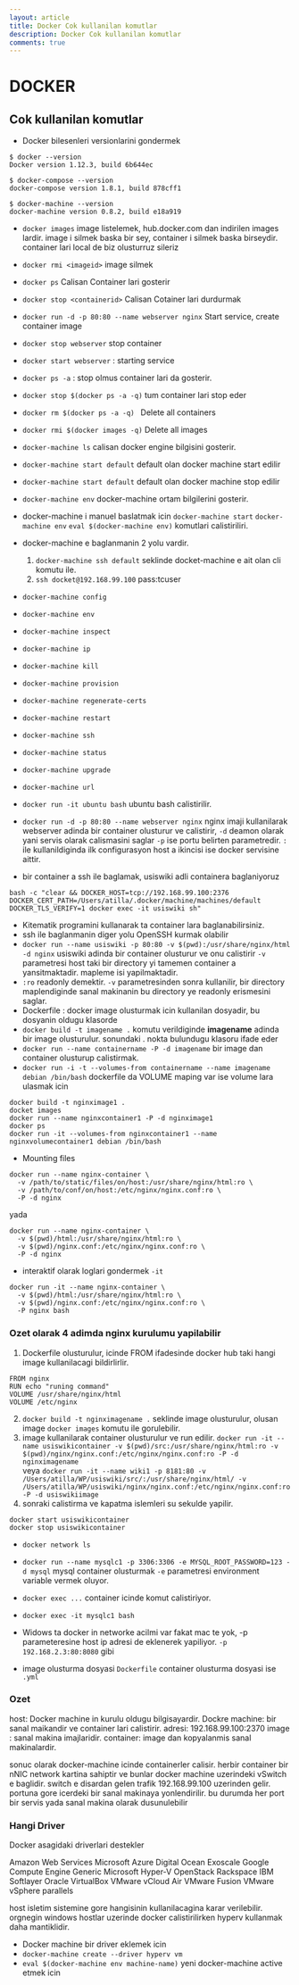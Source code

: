 ```yaml
---
layout: article
title: Docker Cok kullanilan komutlar
description: Docker Cok kullanilan komutlar
comments: true
---
```

# DOCKER



## Cok kullanilan komutlar
- Docker bilesenleri versionlarini gondermek
```beanshell
$ docker --version
Docker version 1.12.3, build 6b644ec

$ docker-compose --version
docker-compose version 1.8.1, build 878cff1

$ docker-machine --version
docker-machine version 0.8.2, build e18a919
```
- `docker images` image listelemek, hub.docker.com dan indirilen images lardir.
image i silmek baska bir sey, container i silmek baska birseydir.
container lari local de biz olusturruz sileriz
- `docker rmi <imageid>` image silmek
- `docker ps` Calisan Container lari gosterir
- `docker stop <containerid>` Calisan Cotainer lari durdurmak
- `docker run -d -p 80:80 --name webserver nginx`  Start service, create container image
- `docker stop webserver` stop container
- `docker start webserver`  : starting service
- `docker ps -a` :  stop olmus container lari da gosterir.
- `docker stop $(docker ps -a -q)`  tum container lari stop eder
- `docker rm $(docker ps -a -q) `  Delete all containers
- `docker rmi $(docker images -q)` Delete all images
- `docker-machine ls` calisan docker engine bilgisini gosterir.
- `docker-machine start default` default olan docker machine start edilir
- `docker-machine start default` default olan docker machine stop edilir
- `docker-machine env` docker-machine ortam bilgilerini gosterir.
- docker-machine i manuel baslatmak icin
`docker-machine start`
`docker-machine env`
`eval $(docker-machine env)`
komutlari calistiriliri.
- docker-machine e baglanmanin 2 yolu vardir.
   1. `docker-machine ssh default` seklinde docket-machine e ait olan cli komutu ile.
   2. `ssh docket@192.168.99.100` pass:tcuser

- `docker-machine config`
- `docker-machine env`
- `docker-machine inspect`
- `docker-machine ip`
- `docker-machine kill`
- `docker-machine provision`
- `docker-machine regenerate-certs`
- `docker-machine restart`
- `docker-machine ssh`
- `docker-machine status`
- `docker-machine upgrade`
- `docker-machine url`
- `docker run -it ubuntu bash` ubuntu bash calistirilir.
- `docker run -d -p 80:80 --name webserver nginx`  nginx imaji kullanilarak webserver adinda bir container olusturur ve calistirir, `-d` deamon olarak yani servis olarak calismasini saglar `-p` ise portu belirten parametredir. `:` ile kullanildiginda ilk configurasyon host a ikincisi ise docker servisine aittir.
- bir container a ssh ile baglamak, usiswiki adli containera baglaniyoruz
```beanshell
bash -c "clear && DOCKER_HOST=tcp://192.168.99.100:2376 DOCKER_CERT_PATH=/Users/atilla/.docker/machine/machines/default DOCKER_TLS_VERIFY=1 docker exec -it usiswiki sh"
```
- Kitematik programini kullanarak ta container lara baglanabilirsiniz.
- ssh ile baglanmanin diger yolu OpenSSH kurmak olabilir
- `docker run --name usiswiki -p 80:80 -v $(pwd):/usr/share/nginx/html -d nginx` usiswiki adinda bir container olusturur ve onu calistirir `-v` parametresi host taki bir directory yi tamemen container a yansitmaktadir. mapleme isi yapilmaktadir.
- `:ro` readonly demektir. `-v` parametresinden sonra kullanilir, bir directory maplendiginde sanal makinanin bu directory ye readonly erismesini saglar.
- Dockerfile : docker image olusturmak icin kullanilan dosyadir, bu dosyanin oldugu klasorde
- `docker build -t imagename .` komutu verildiginde **imagename** adinda bir image olusturulur.
sonundaki . nokta bulundugu klasoru ifade eder
- `docker run --name containername -P -d imagename`  bir image dan container olusturup calistirmak.
- `docker run -i -t --volumes-from containername --name imagename debian /bin/bash` dockerfile da VOLUME maping var ise volume lara ulasmak icin

```beanshell
docker build -t nginximage1 .
docket images
docker run --name nginxcontainer1 -P -d nginximage1
docker ps
docker run -it --volumes-from nginxcontainer1 --name nginxvolumecontainer1 debian /bin/bash
```

- Mounting files
```beanshell
docker run --name nginx-container \
  -v /path/to/static/files/on/host:/usr/share/nginx/html:ro \
  -v /path/to/conf/on/host:/etc/nginx/nginx.conf:ro \
  -P -d nginx
```
yada
```beanshell
docker run --name nginx-container \
  -v $(pwd)/html:/usr/share/nginx/html:ro \
  -v $(pwd)/nginx.conf:/etc/nginx/nginx.conf:ro \
  -P -d nginx
```
- interaktif olarak loglari gondermek `-it`
```beanshell
docker run -it --name nginx-container \
  -v $(pwd)/html:/usr/share/nginx/html:ro \
  -v $(pwd)/nginx.conf:/etc/nginx/nginx.conf:ro \
  -P nginx bash
```

### Ozet olarak 4 adimda nginx kurulumu yapilabilir
1. Dockerfile olusturulur, icinde FROM ifadesinde docker hub taki hangi image kullanilacagi bildirlirlir.
```beanshell
FROM nginx
RUN echo "runing command"
VOLUME /usr/share/nginx/html
VOLUME /etc/nginx
```
2. `docker build -t nginximagename .` seklinde image olusturulur, olusan image `docker images` komutu ile gorulebilir.
3. image kullanilarak container olusturulur ve run edilir.
`docker run -it --name usiswikicontainer -v $(pwd)/src:/usr/share/nginx/html:ro -v $(pwd)/nginx/nginx.conf:/etc/nginx/nginx.conf:ro -P -d nginximagename`  
veya
`docker run -it --name wiki1 -p 8181:80 -v /Users/atilla/WP/usiswiki/src/:/usr/share/nginx/html/ -v /Users/atilla/WP/usiswiki/nginx/nginx.conf:/etc/nginx/nginx.conf:ro -P -d usiswikiimage`
4. sonraki calistirma ve kapatma islemleri su sekulde yapilir.
```beanshell
docker start usiswikicontainer
docker stop usiswikicontainer
```

- `docker network ls`

- `docker run --name mysqlc1 -p 3306:3306 -e MYSQL_ROOT_PASSWORD=123 -d mysql` mysql container olusturmak `-e` parametresi environment variable vermek oluyor.

- `docker exec ...` container icinde komut calistiriyor.
- `docker exec -it mysqlc1 bash`


- Widows ta docker in networke acilmi var fakat mac te yok, -p parameteresine host ip adresi de eklenerek yapiliyor.
`-p 192.168.2.3:80:8080` gibi

- image olusturma dosyasi `Dockerfile` container olusturma dosyasi ise `.yml`

### Ozet

host: Docker machine in kurulu oldugu bilgisayardir.
Dockre machine: bir sanal maikandir ve container lari calistirir. adresi: 192.168.99.100:2370
image : sanal makina imajlaridir.
container: image dan kopyalanmis sanal makinalardir.

sonuc olarak docker-machine icinde containerler calisir.
herbir container bir nNIC network kartina sahiptir ve bunlar
docker machine uzerindeki vSwitch e baglidir. switch e disardan gelen trafik 192.168.99.100 uzerinden gelir.
portuna gore icerdeki bir sanal makinaya yonlendirilir.
bu durumda her port bir servis yada sanal makina olarak dusunulebilir


### Hangi Driver

Docker asagidaki driverlari destekler

Amazon Web Services
Microsoft Azure
Digital Ocean
Exoscale
Google Compute Engine
Generic
Microsoft Hyper-V
OpenStack
Rackspace
IBM Softlayer
Oracle VirtualBox
VMware vCloud Air
VMware Fusion
VMware vSphere
parallels

host isletim sistemine gore hangisinin kullanilacagina karar verilebilir.
orgnegin windows hostlar uzerinde docker calistirilirken hyperv kullanmak daha mantiklidir.

- Docker machine bir driver eklemek icin
- `docker-machine create --driver hyperv vm`
- `eval $(docker-machine env machine-name)` yeni docker-machine active etmek icin
